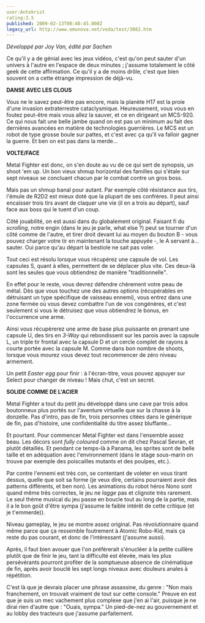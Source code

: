 ```yaml
---
user:Antekrist
rating:3.5
published: 2009-02-13T00:40:45.000Z
legacy_url: http://www.emunova.net/veda/test/3082.htm
---
```

_Développé par Joy Van, édité par Sachen_  

  

Ce qu'il y a de génial avec les jeux vidéos, c'est qu'on peut sauter d'un univers à l'autre en l'espace de deux minutes ; j'assume totalement le côté geek de cette affirmation. Ce qu'il y a de moins drôle, c'est que bien souvent on a cette étrange impression de déjà-vu.  

  

**DANSE AVEC LES CLOUS**  

Vous ne le savez peut-être pas encore, mais la planète H17 est la proie d'une invasion extraterrestre cataclysmique. Heureusement, vous vous en foutez peut-être mais vous allez la sauver, et ce en dirigeant un MCS-920\. Ce qui nous fait une belle jambe quand on est pas un minimum au fait des dernières avancées en matière de technologies guerrières. Le MCS est un robot de type grosse boule sur pattes, et c'est avec ça qu'il va falloir gagner la guerre. Et ben on est pas dans la merde...  

  

**VOLTE/FACE**  

Metal Fighter est donc, on s'en doute au vu de ce qui sert de synopsis, un shoot 'em up. Un bon vieux shmup horizontal des familles qui s'étale sur sept niveaux se concluant chacun par le combat contre un gros boss.  

Mais pas un shmup banal pour autant. Par exemple côté résistance aux tirs, l'émule de R2D2 est mieux doté que la plupart de ses confrères. Il peut ainsi encaisser trois tirs avant de claquer une vie (il en a trois au départ), sauf face aux boss qui le tuent d'un coup.  

Côté jouabilité, on est aussi dans du globalement original. Faisant fi du _scrolling_, notre engin (dans le jeu je parle, what else ?) peut se tourner d'un côté comme de l'autre, et tirer droit devant lui au moyen du bouton B - vous pouvez charger votre tir en maintenant la touche appuyée -, le A servant à... sauter. Oui parce qu'au départ la bestiole ne sait pas voler.  

Tout ceci est résolu lorsque vous récupérez une capsule de vol. Les capsules S, quant à elles, permettent de se déplacer plus vite. Ces deux-là sont les seules que vous obtiendrez de manière "traditionnelle".  

En effet pour le reste, vous devrez défendre chèrement votre peau de métal. Dès que vous touchez une des autres options (récupérables en détruisant un type spécifique de vaisseau ennemi), vous entrez dans une zone fermée où vous devez combattre l'un de vos congénères, et c'est seulement si vous le détruisez que vous obtiendrez le bonus, en l'occurrence une arme.  

Ainsi vous récupèrerez une arme de base plus puissante en prenant une capsule U, des tirs en _3-Way_ qui rebondissent sur les parois avec la capsule L, un triple tir frontal avec la capsule D et un cercle complet de rayons à courte portée avec la capsule M. Comme dans bon nombre de shoots, lorsque vous mourez vous devez tout recommencer de zéro niveau armement.  

Un petit _Easter egg_ pour finir : à l'écran-titre, vous pouvez appuyer sur Select pour changer de niveau ! Mais chut, c'est un secret.  

  

**SOLIDE COMME DE L'ACIER**  

Metal Fighter a tout du petit jeu développé dans une cave par trois ados boutonneux plus portés sur l'aventure virtuelle que sur la chasse à la donzelle. Pas d'intro, pas de fin, trois personnes citées dans le générique de fin, pas d'histoire, une confidentialité du titre assez bluffante...  

Et pourtant. Pour commencer Metal Fighter est dans l'ensemble assez beau. Les décors sont _fully coloured_ comme on dit chez Pascal Sevran, et plutôt détaillés. Et pendant ce temps-là à Panama, les sprites sont de belle taille et en adéquation avec l'environnement (dans le stage sous-marin on trouve par exemple des poiscailles mutants et des poulpes, etc.).  

Par contre l'ennemi est très con, se contentant de voleter en vous tirant dessus, quelle que soit sa forme (je veux dire, certains pourraient avoir des patterns différents, et ben non). Les animations du robot héros Nono sont quand même très correctes, le jeu ne _lagge_ pas et clignote très rarement. Le seul thème musical du jeu passe en boucle tout au long de la partie, mais il a le bon goût d'être sympa (j'assume le faible intérêt de cette critique (et je t'emmerde)).  

Niveau gameplay, le jeu se montre assez original. Pas révolutionnaire quand même parce que ça ressemble foutrement à Atomic Robo-Kid, mais ça reste du pas courant, et donc de l'intéressant (j'assume aussi).  

Après, il faut bien avouer que l'on préfèrerait s'énucléer à la petite cuillère plutôt que de finir le jeu, tant la difficulté est élevée, mais les plus persévérants pourront profiter de la somptueuse absence de cinématique de fin, après avoir bouclé les sept longs niveaux avec douleurs anales à répétition.  

C'est là que je devrais placer une phrase assassine, du genre : "Non mais franchement, on trouvait vraiment de tout sur cette console." Preuve en est que je suis un mec vachement plus complexe que j'en ai l'air, puisque je ne dirai rien d'autre que : "Ouais, sympa." Un pied-de-nez au gouvernement et au lobby des tracteurs que j'assume parfaitement.